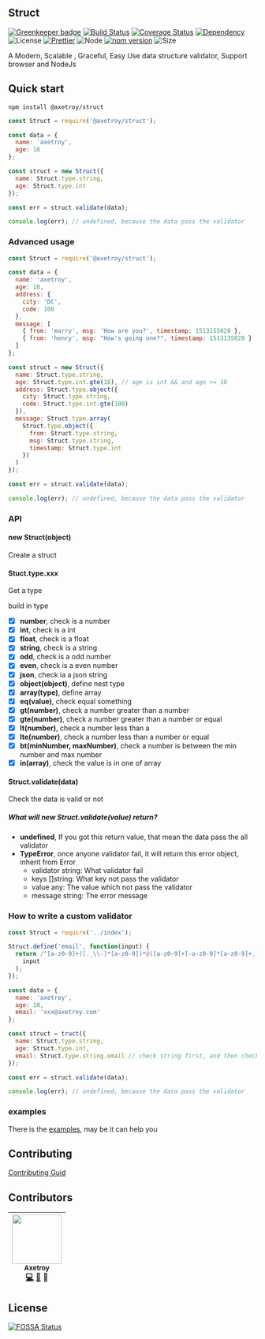 ## Struct

[![Greenkeeper badge](https://badges.greenkeeper.io/axetroy/struct.svg)](https://greenkeeper.io/)
[![Build Status](https://travis-ci.org/axetroy/struct.svg?branch=master)](https://travis-ci.org/axetroy/struct)
[![Coverage Status](https://coveralls.io/repos/github/axetroy/struct/badge.svg?branch=master)](https://coveralls.io/github/axetroy/struct?branch=master)
[![Dependency](https://david-dm.org/axetroy/struct.svg)](https://david-dm.org/axetroy/struct)
![License](https://img.shields.io/badge/license-Apache-green.svg)
[![Prettier](https://img.shields.io/badge/Code%20Style-Prettier-green.svg)](https://github.com/prettier/prettier)
![Node](https://img.shields.io/badge/node-%3E=6.0-blue.svg?style=flat-square)
[![npm version](https://badge.fury.io/js/%40axetroy%2Fstruct.svg)](https://badge.fury.io/js/%40axetroy%2Fstruct)
![Size](https://github-size-badge.herokuapp.com/axetroy/struct.svg)

A Modern, Scalable , Graceful, Easy Use data structure validator, Support browser and NodeJs

## Quick start

```npm
npm install @axetroy/struct
```

```javascript
const Struct = require('@axetroy/struct');

const data = {
  name: 'axetroy',
  age: 18
};

const struct = new Struct({
  name: Struct.type.string,
  age: Struct.type.int
});

const err = struct.validate(data);

console.log(err); // undefined, because the data pass the validator
```

### Advanced usage

```javascript
const Struct = require('@axetroy/struct');

const data = {
  name: 'axetroy',
  age: 18,
  address: {
    city: 'DC',
    code: 100
  },
  message: [
    { from: 'marry', msg: 'How are you?', timestamp: 1513155028 },
    { from: 'henry', msg: "How's going one?", timestamp: 1513135028 }
  ]
};

const struct = new Struct({
  name: Struct.type.string,
  age: Struct.type.int.gte(18), // age is int && and age >= 18
  address: Struct.type.object({
    city: Struct.type.string,
    code: Struct.type.int.gte(100)
  }),
  message: Struct.type.array(
    Struct.type.object({
      from: Struct.type.string,
      msg: Struct.type.string,
      timestamp: Struct.type.int
    })
  )
});

const err = struct.validate(data);

console.log(err); // undefined, because the data pass the validator
```

### API

#### new Struct(object)

Create a struct

#### Stuct.type.xxx

Get a type

build in type

* [x] **number**, check is a number
* [x] **int**, check is a int
* [x] **float**, check is a float
* [x] **string**, check is a string
* [x] **odd**, check is a odd number
* [x] **even**, check is a even number
* [x] **json**, check ia a json string
* [x] **object(object)**, define nest type
* [x] **array(type)**, define array
* [x] **eq(value)**, check equal something
* [x] **gt(number)**, check a number greater than a number
* [x] **gte(number)**, check a number greater than a number or equal
* [x] **lt(number)**, check a number less than a
* [x] **lte(number)**, check a number less than a number or equal
* [x] **bt(minNumber, maxNumber)**, check a number is between the min number and max number
* [x] **in(array)**, check the value is in one of array

#### Struct.validate(data)

Check the data is valid or not

##### What will **new Struct.validate(value)** return?

* **undefined**, If you got this return value, that mean the data pass the all validator
* **TypeError**, once anyone validator fail, it will return this error object, inherit from Error
  * validator string: What validator fail
  * keys []string: What key not pass the validator
  * value any: The value which not pass the validator
  * message string: The error message

### How to write a custom validator

```javascript
const Struct = require('../index');

Struct.define('email', function(input) {
  return /^[a-z0-9]+([._\\-]*[a-z0-9])*@([a-z0-9]+[-a-z0-9]*[a-z0-9]+.){1,63}[a-z0-9]+$/.test(
    input
  );
});

const data = {
  name: 'axetroy',
  age: 18,
  email: 'xxx@axetroy.com'
};

const struct = truct({
  name: Struct.type.string,
  age: Struct.type.int,
  email: Struct.type.string.email // check string first, and then check email
});

const err = struct.validate(data);

console.log(err); // undefined, because the data pass the validator
```

### examples

There is the [examples](https://github.com/axetroy/struct/tree/master/examples), may be it can help you

## Contributing

[Contributing Guid](https://github.com/axetroy/struct/blob/master/CONTRIBUTING.md)

## Contributors

<!-- ALL-CONTRIBUTORS-LIST:START - Do not remove or modify this section -->

| [<img src="https://avatars1.githubusercontent.com/u/9758711?v=3" width="100px;"/><br /><sub>Axetroy</sub>](http://axetroy.github.io)<br />[💻](https://github.com/axetroy/Github/commits?author=axetroy) [🐛](https://github.com/axetroy/struct/issues?q=author%3Aaxetroy) 🎨 |
| :---------------------------------------------------------------------------------------------------------------------------------------------------------------------------------------------------------------------------------------------------------------------------: |


<!-- ALL-CONTRIBUTORS-LIST:END -->

## License

[![FOSSA Status](https://app.fossa.io/api/projects/git%2Bgithub.com%2Faxetroy%2Fstruct.svg?type=large)](https://app.fossa.io/projects/git%2Bgithub.com%2Faxetroy%2Fstruct?ref=badge_large)
